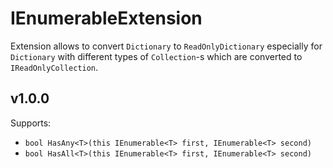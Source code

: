 ﻿# IEnumerableExtension
Extension allows to convert `Dictionary` to `ReadOnlyDictionary` especially for `Dictionary` with different types of `Collection`-s which are converted to `IReadOnlyCollection`.

## v1.0.0
Supports:
* `bool HasAny<T>(this IEnumerable<T> first, IEnumerable<T> second)`
* `bool HasAll<T>(this IEnumerable<T> first, IEnumerable<T> second)`
